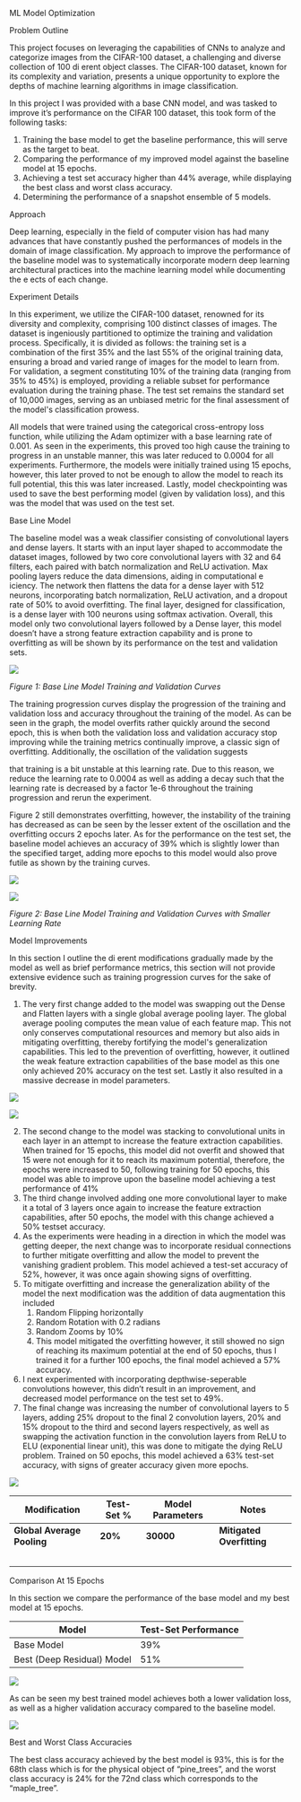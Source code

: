 ML Model Optimization 

Problem Outline 

This project focuses on leveraging the capabilities of CNNs to analyze and categorize images from the CIFAR-100 dataset, a challenging and diverse collection of 100 di erent object classes. The CIFAR-100 dataset, known for its complexity and variation, presents a unique opportunity to explore the depths of machine learning algorithms in image classification. 

In this project I was provided with a base CNN model, and was tasked to improve it’s performance on the CIFAR 100 dataset, this took form of the following tasks: 

1. Training the base model to get the baseline performance, this will serve as the target to beat.
1. Comparing the performance of my improved model against the baseline model at 15 epochs.
1. Achieving a test set accuracy higher than 44% average, while displaying the best class and worst class accuracy. 
1. Determining the performance of a snapshot ensemble of 5 models. 

Approach 

Deep learning, especially in the field of computer vision has had many advances that have constantly pushed the performances of models in the domain of image classification. My approach to improve the performance of the baseline model was to systematically incorporate modern deep learning architectural practices into the machine learning model while documenting the e ects of each change. 

Experiment Details 

In this experiment, we utilize the CIFAR-100 dataset, renowned for its diversity and complexity, comprising 100 distinct classes of images. The dataset is ingeniously partitioned to optimize the training and validation process. Specifically, it is divided as follows: the training set is a combination of the first 35% and the last 55% of the original training data, ensuring a broad and varied range of images for the model to learn from. For validation, a segment constituting 10% of the training data (ranging from 35% to 45%) is employed, providing a reliable subset for performance evaluation during the training phase. The test set remains the standard set of 10,000 images, serving as an unbiased metric for the final assessment of the model's classification prowess.

All models that were trained using the categorical cross-entropy loss function, while utilizing the Adam optimizer with a base learning rate of 0.001. As seen in the experiments, this proved too high cause the training to progress in an unstable manner, this was later reduced to 0.0004 for all experiments. Furthermore, the models were initially trained using 15 epochs, however, this later proved to not be enough to allow the model to reach its full potential, this this was later increased. Lastly, model checkpointing was used to save the best performing model (given by validation loss), and this was the model that was used on the test set. 

Base Line Model 

The baseline model was a weak classifier consisting of convolutional layers and dense layers. It starts with an input layer shaped to accommodate the dataset images, followed by two core convolutional layers with 32 and 64  filters,  each  paired  with  batch  normalization  and  ReLU  activation.  Max  pooling  layers  reduce  the  data dimensions, aiding in computational e iciency. The network then flattens the data for a dense layer with 512 neurons, incorporating batch normalization, ReLU activation, and a dropout rate of 50% to avoid overfitting. The final layer, designed for classification, is a dense layer with 100 neurons using softmax activation. Overall, this model only two convolutional layers followed by a Dense layer, this model doesn’t have a strong feature extraction capability and is prone to overfitting as will be shown by its performance on the test and validation sets. 

![](Aspose.Words.a344e365-5259-4753-a4d1-e38459fc1b9d.001.jpeg)

*Figure 1: Base Line Model Training and Validation Curves*

The  training  progression  curves  display  the  progression  of  the  training  and  validation  loss  and  accuracy throughout the training of the model.  As can be seen in the graph, the model overfits rather quickly around the second epoch,  this is when both the  validation loss and validation accuracy stop improving  while the training metrics continually improve, a classic sign of overfitting. Additionally, the oscillation of the validation suggests 

that training is a bit unstable at this learning rate. Due to this reason, we reduce the learning rate to 0.0004 as well as adding a decay such that the learning rate is decreased by a factor 1e-6 throughout  the training progression and rerun the experiment. 

Figure 2 still demonstrates overfitting, however, the instability of the training has decreased as can be seen by the lesser extent of the oscillation and the overfitting occurs 2 epochs later. As for the performance on the test set, the baseline model achieves an accuracy of 39% which is slightly lower than the specified target, adding more epochs to this model would also prove futile as shown by the training curves. 

![](Aspose.Words.a344e365-5259-4753-a4d1-e38459fc1b9d.002.png)

![](Aspose.Words.a344e365-5259-4753-a4d1-e38459fc1b9d.003.jpeg)

*Figure 2: Base Line Model Training and Validation Curves with Smaller Learning Rate*

Model Improvements 

In this section I outline the  di erent modifications gradually made  by the model  as well as brief performance metrics, this section will not provide extensive evidence such as training progression curves for the sake of brevity. 

1. The very first change added to the model was swapping out the Dense and  Flatten  layers with a single global average pooling layer. The global average pooling computes the mean value of each feature map. This not only conserves computational resources and memory but also aids in mitigating overfitting, thereby fortifying the model's generalization capabilities. This led to the prevention of overfitting, however, it outlined the weak  feature extraction capabilities of the base model as this one only  achieved 20% accuracy on the test set. Lastly it also resulted in a massive decrease in model parameters.

![](Aspose.Words.a344e365-5259-4753-a4d1-e38459fc1b9d.004.png)

![](Aspose.Words.a344e365-5259-4753-a4d1-e38459fc1b9d.005.png)

2. The second change to the model was stacking to convolutional  units in each layer in an  attempt to increase the feature extraction capabilities. When trained for 15 epochs, this model did not overfit and showed that  15 were not enough for it to reach its maximum potential, therefore, the epochs were increased to 50, following training for 50 epochs, this model was able to improve upon the baseline model achieving a test performance of 41% 
3. The third change involved adding one more convolutional layer to make it a total of 3 layers once again to increase the feature extraction capabilities, after 50 epochs, the model with this change achieved a 50% testset accuracy. 
3. As the experiments were heading in a direction in which the model was getting deeper, the next change was to incorporate residual connections to further mitigate overfitting and allow the model to prevent the vanishing gradient problem. This model achieved a test-set accuracy of 52%, however, it was once again showing signs of overfitting. 
3. To mitigate overfitting and increase the generalization ability of the model the next modification was the addition of data augmentation this included 
   1. Random Flipping horizontally 
   1. Random Rotation with 0.2 radians 
   1. Random Zooms by 10% 
   1. This model  mitigated the overfitting however, it still showed no sign of reaching its maximum potential at the end of 50 epochs, thus  I trained it for a further 100 epochs, the final model achieved a 57% accuracy. 
3. I next experimented with incorporating depthwise-seperable convolutions however, this didn’t result in an improvement, and decreased model performance on the test set to 49%.
3. The final change was increasing the number of convolutional layers to 5 layers, adding 25% dropout to the final 2 convolution layers, 20% and 15% dropout to the third and second layers respectively, as well as swapping the activation function in the convolution layers from ReLU to ELU (exponential linear unit), this was done to mitigate the dying ReLU problem. Trained on 50 epochs, this model achieved a 63% test-set accuracy, with signs of greater accuracy given more epochs. 

![](Aspose.Words.a344e365-5259-4753-a4d1-e38459fc1b9d.006.png)



|**Modification** |**Test-Set %** |**Model Parameters** |**Notes** |
| - | - | - | - |
|**Global Average Pooling** |**20%** |**30000** |**Mitigated Overfitting** |
|||||
|||||
|||||
|||||
|||||
Comparison At 15 Epochs 

In this section we compare the performance of the base model and my best model at 15 epochs.



|Model |Test-Set Performance |
| - | - |
|Base Model |39% |
|Best (Deep Residual) Model |51% |

![](Aspose.Words.a344e365-5259-4753-a4d1-e38459fc1b9d.007.jpeg)

As can be seen my best trained model achieves both a lower validation loss, as well as a higher validation accuracy compared to the baseline model. 

![](Aspose.Words.a344e365-5259-4753-a4d1-e38459fc1b9d.008.png)

Best and Worst Class Accuracies 

The best class accuracy achieved by the best model is 93%, this is for the 68th class which is for the physical object  of  “pine\_trees”,  and  the  worst  class  accuracy  is  24%  for  the  72nd class  which  corresponds  to  the “maple\_tree”. 
